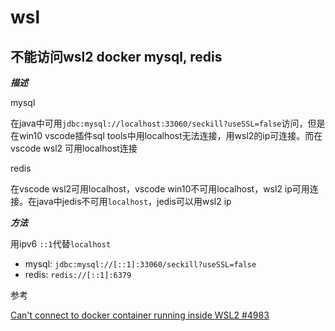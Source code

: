 # wsl

## 不能访问wsl2 docker mysql, redis

***描述***

mysql

在java中可用`jdbc:mysql://localhost:33060/seckill?useSSL=false`访问，但是在win10 vscode插件sql tools中用localhost无法连接，用wsl2的ip可连接。而在vscode wsl2 可用localhost连接

redis

在vscode wsl2可用localhost，vscode win10不可用localhost，wsl2 ip可用连接。在java中jedis不可用`localhost`，jedis可以用wsl2 ip

***方法***

用ipv6 `::1`代替`localhost`

- mysql: `jdbc:mysql://[::1]:33060/seckill?useSSL=false`
- redis: `redis://[::1]:6379`

参考

[Can't connect to docker container running inside WSL2 #4983](https://github.com/microsoft/WSL/issues/4983#issuecomment-602487077)
